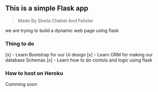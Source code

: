## This is a simple Flask app

>Made By Sheila Chebet And Felister

we are trying to build a dynamic web page using flask

### Thing to do

[x] - Learn Bootstrap for our Ui design
[x] - Learn ORM for making our database Schemas
[x] - Learn how to do contols and logic using flask


### How to host on Heroku

Comming soon

